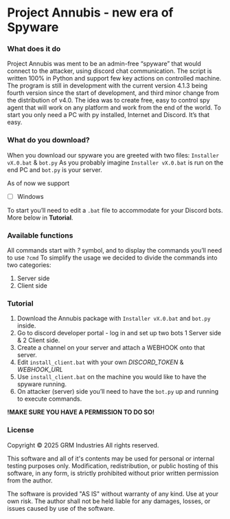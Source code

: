 # Project Annubis - new era of Spyware

### What does it do

Project Annubis was ment to be an admin-free “spyware” that would connect to the attacker, using discord chat communication. The script is written 100% in Python and support few key actions on controlled machine. The program is still in development with the current version 4.1.3 being fourth version since the start of development, and third minor change from the distribution of v4.0. 
The idea was to create free, easy to control spy agent that will work on any platform and work from the end of the world. To start you only need a PC with py installed, Internet and Discord. It’s that easy.

### What do you download?
When you download our spyware you are greeted with two files: `Installer vX.0.bat` & `bot.py`
As you probably imagine `Installer vX.0.bat` is run on the end PC and `bot.py` is your server.

As of now we support
- [ ] Windows

To start you’ll need to edit a `.bat` file to accommodate for your Discord bots. More below in **Tutorial**.

### Available functions
All commands start with _?_ symbol, and to display the commands you’ll need to use `?cmd`
To simplify the usage we decided to divide the commands into two categories:

1. Server side
2. Client side

### Tutorial

1. Download the Annubis package with `Installer vX.0.bat` and `bot.py` inside.
4. Go to discord developer portal - log in and set up two bots 1 Server side & 2 Client side.
5. Create a channel on your server and attach a WEBHOOK onto that server.
6. Edit `install_client.bat` with your own _DISCORD_TOKEN_ & _WEBHOOK_URL_
7. Use `install_client.bat` on the machine you would like to have the spyware running.
8. On attacker (server) side you’ll need to have the `bot.py` up and running to execute commands.

**!MAKE SURE YOU HAVE A PERMISSION TO DO SO!**

### License
Copyright © 2025 GRM Industries
All rights reserved.

This software and all of it's contents may be used for personal or internal
testing purposes only. Modification, redistribution, or public hosting
of this software, in any form, is strictly prohibited without prior
written permission from the author.

The software is provided "AS IS" without warranty of any kind.
Use at your own risk. The author shall not be held liable for any
damages, losses, or issues caused by use of the software.
